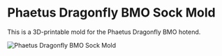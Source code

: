 # Phaetus Dragonfly BMO Sock Mold

This is a 3D-printable mold for the Phaetus Dragonfly BMO hotend.

<img src="https://github.com/TheOfficialCzex/Phaetus-Dragonfly-BMO-Sock-Mold/blob/main/Dragonfly%20BMO%20Sock%20Explosion.gif" alt="Phaetus Dragonfly BMO Sock Mold"/>
